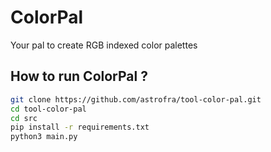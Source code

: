 # ColorPal

Your pal to create RGB indexed color palettes

## How to run ColorPal ?

```bash
git clone https://github.com/astrofra/tool-color-pal.git
cd tool-color-pal
cd src
pip install -r requirements.txt
python3 main.py
```
